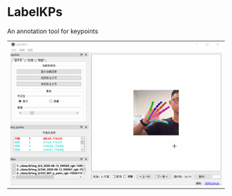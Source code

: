 # LabelKPs
 An annotation tool for keypoints 
 <table>
 <tr>
  <td align="center"><img src="./标注工具.gif" width="100%" height="auto" /></td>
 </tr>
</table>
